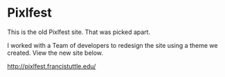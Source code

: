 # Pixlfest

This is the old Pixlfest site. That was picked apart.

I worked with a Team of developers to redesign the site using a theme we created. View the new site below.

http://pixlfest.francistuttle.edu/ 
